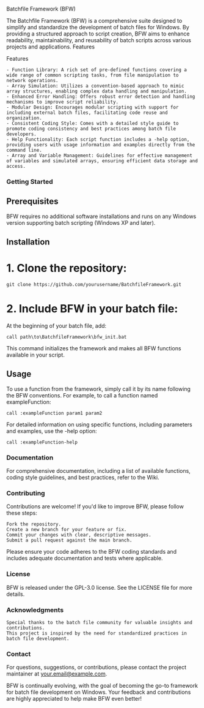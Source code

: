 Batchfile Framework (BFW)

The Batchfile Framework (BFW) is a comprehensive suite designed to simplify and standardize the development of batch files for Windows. By providing a structured approach to script creation, BFW aims to enhance readability, maintainability, and reusability of batch scripts across various projects and applications.
Features

Features

    - Function Library: A rich set of pre-defined functions covering a wide range of common scripting tasks, from file manipulation to network operations.
    - Array Simulation: Utilizes a convention-based approach to mimic array structures, enabling complex data handling and manipulation.
    - Enhanced Error Handling: Offers robust error detection and handling mechanisms to improve script reliability.
    - Modular Design: Encourages modular scripting with support for including external batch files, facilitating code reuse and organization.
    - Consistent Coding Style: Comes with a detailed style guide to promote coding consistency and best practices among batch file developers.
    - Help Functionality: Each script function includes a -help option, providing users with usage information and examples directly from the command line.
    - Array and Variable Management: Guidelines for effective management of variables and simulated arrays, ensuring efficient data storage and access.

### Getting Started

## Prerequisites

BFW requires no additional software installations and runs on any Windows version supporting batch scripting (Windows XP and later).

## Installation

# 1. Clone the repository:

    git clone https://github.com/yourusername/BatchfileFramework.git

# 2. Include BFW in your batch file:

At the beginning of your batch file, add:

    call path\to\BatchfileFramework\bfw_init.bat

This command initializes the framework and makes all BFW functions available in your script.

## Usage

To use a function from the framework, simply call it by its name following the BFW conventions. For example, to call a function named exampleFunction:

    call :exampleFunction param1 param2

For detailed information on using specific functions, including parameters and examples, use the -help option:

    call :exampleFunction-help

### Documentation

For comprehensive documentation, including a list of available functions, coding style guidelines, and best practices, refer to the Wiki.

### Contributing

Contributions are welcome! If you'd like to improve BFW, please follow these steps:

    Fork the repository.
    Create a new branch for your feature or fix.
    Commit your changes with clear, descriptive messages.
    Submit a pull request against the main branch.

Please ensure your code adheres to the BFW coding standards and includes adequate documentation and tests where applicable.

### License

BFW is released under the GPL-3.0 license. See the LICENSE file for more details.

### Acknowledgments

    Special thanks to the batch file community for valuable insights and contributions.
    This project is inspired by the need for standardized practices in batch file development.

### Contact

For questions, suggestions, or contributions, please contact the project maintainer at your.email@example.com.

BFW is continually evolving, with the goal of becoming the go-to framework for batch file development on Windows. Your feedback and contributions are highly appreciated to help make BFW even better!
